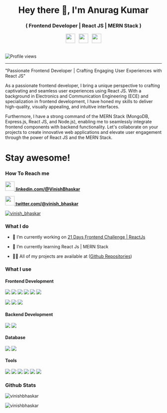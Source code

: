 <h1 align="center">Hey there 👋, I'm Anurag Kumar</h1>
<h3 align="center">( Frontend Developer | React JS | MERN Stack )</h3>
<p align='center'>
<a href="https://www.linkedin.com/in/vinishbhaskar/"><img height="30" src="https://github.com/WaylonWalker/WaylonWalker/blob/main/icon/linkedin.png?raw=true"></a>&nbsp;&nbsp;
<a href="https://twitter.com/vinish_bhaskar"><img height="30" src="https://github.com/WaylonWalker/WaylonWalker/blob/main/icon/twitter.png?raw=true"></a>&nbsp;&nbsp;
<a href="https://instagram.com/vinish_bhaskar"><img height="30" src="https://github.com/WaylonWalker/WaylonWalker/blob/main/icon/instagram.jpg?raw=true"></a>
</p>
<br>
<img src="https://gpvc.arturio.dev/vinishbhaskar" alt="Profile views"/>

---
<p align="justify">"Passionate Frontend Developer | Crafting Engaging User Experiences with React JS"

As a passionate frontend developer, I bring a unique perspective to crafting captivating and seamless user experiences using React JS. With a background in Electronics and Communication Engineering (ECE) and specialization in frontend development, I have honed my skills to deliver high-quality, visually appealing, and intuitive interfaces.

Furthermore, I have a strong command of the MERN Stack (MongoDB, Express.js, React JS, and Node.js), enabling me to seamlessly integrate frontend components with backend functionality. Let's collaborate on your projects to create innovative web applications and elevate user engagement through the power of React JS and the MERN Stack.</p>

# Stay awesome!

### How To Reach me

<a href="https://www.linkedin.com/in/vinishbhaskar/"><img height="30" src="https://github.com/WaylonWalker/WaylonWalker/blob/main/icon/linkedin.png?raw=true">  <b> linkedin.com/@VinishBhaskar </b></a> <br>

<a href="https://twitter.com/vinish_bhaskar"><img height="30" src="https://github.com/WaylonWalker/WaylonWalker/blob/main/icon/twitter.png?raw=true"><b> twitter.com/@vinish_bhaskar</b> </a> <br>

<!-- <a href="https://instagram.com/vinish_bhaskar"><img height="30" src="https://github.com/WaylonWalker/WaylonWalker/blob/main/icon/instagram.jpg?raw=true"> -->
<p align="left"> <a href="https://twitter.com/vinish_bhaskar" target="blank"><img src="https://img.shields.io/twitter/follow/vinish_bhaskar?logo=twitter&style=for-the-badge" alt="vinish_bhaskar" /></a> 

### What I do

- 🔭 I’m currently working on [21 Days Frontend Challenge | ReactJs ](https://github.com/Vinishbhaskar/21-Day-Frontend-Challenge)

- 🌱 I’m currently learning React Js | MERN Stack

<!-- - 👯 I’m looking to collaborate on **.....** -->

<!-- - 🤝 I’m looking for help with **.....** -->

- 👨‍💻 All of my projects are available at ([Github Repositories](https://github.com/Vinishbhaskar?tab=repositories))

### What I use

#### Frontend Development

[<img src="https://img.shields.io/badge/HTML5-E34F26?style=for-the-badge&logo=html5&logoColor=white" />]()
[<img src="https://img.shields.io/badge/CSS3-1572B6?style=for-the-badge&logo=css3&logoColor=white" />]()
[<img src="https://img.shields.io/badge/React-20232A?style=for-the-badge&logo=react&logoColor=61DAFB" />]()
[<img src="https://img.shields.io/badge/Redux-593D88?style=for-the-badge&logo=redux&logoColor=white" />]()
[<img src="https://img.shields.io/badge/Sass-CC6699?style=for-the-badge&logo=sass&logoColor=white" />]()
[<img src="https://img.shields.io/badge/JavaScript-F7DF1E?style=for-the-badge&logo=javascript&logoColor=black" />]()
<!-- [<img src="https://img.shields.io/badge/TypeScript-007ACC?style=for-the-badge&logo=typescript&logoColor=white" />]() -->
[<img src="https://img.shields.io/badge/Material--UI-0081CB?style=for-the-badge&logo=material-ui&logoColor=white" />]()
[<img src="https://img.shields.io/badge/Tailwind_CSS-38B2AC?style=for-the-badge&logo=tailwind-css&logoColor=white" />]()
[<img src="https://img.shields.io/badge/next.js-000000?style=for-the-badge&logo=next.js&logoColor=white" />]()

#### Backend Development

[<img src="https://img.shields.io/badge/Node.js-43853D?style=for-the-badge&logo=node.js&logoColor=white" />]()
[<img src="https://img.shields.io/badge/Express.js-000000?style=for-the-badge&logo=express&logoColor=white" />]()
<!-- [<img src="https://img.shields.io/badge/nestjs-%23E0234E.svg?style=for-the-badge&logo=nestjs&logoColor=white" />]() -->

#### Database

[<img src="https://img.shields.io/badge/MongoDB-4EA94B?style=for-the-badge&logo=mongodb&logoColor=white" />]()
[<img src="https://img.shields.io/badge/mysql-%2300f.svg?style=for-the-badge&logo=mysql&logoColor=white" />]()


#### Tools

[<img src="https://img.shields.io/badge/npm-CB3837?style=for-the-badge&logo=npm&logoColor=white" />]()
[<img src="https://img.shields.io/badge/Postman-FF6C37?style=for-the-badge&logo=Postman&logoColor=white" />]()
[<img src="https://img.shields.io/badge/Visual_Studio_Code-0078D4?style=for-the-badge&logo=visual%20studio%20code&logoColor=white" />]()
[<img src="https://img.shields.io/badge/GitHub-100000?style=for-the-badge&logo=github&logoColor=white" />]()
[<img src="https://img.shields.io/badge/Figma-F24E1E?style=for-the-badge&logo=figma&logoColor=white" />]()
[<img src="https://img.shields.io/badge/Canva-%2300C4CC.svg?style=for-the-badge&logo=Canva&logoColor=white" />]()

### Github Stats

<p>&nbsp;<img align="left" src="https://github-readme-stats.vercel.app/api?username=Vinishbhaskar&show_icons=true&theme=radical" alt="vinishbhaskar" /></p>

<p><img align="center" src="https://github-readme-stats.vercel.app/api/top-langs?username=vinishbhaskar&show_icons=true&locale=en&layout=compact" alt="vinishbhaskar" /></p>
